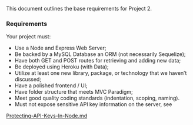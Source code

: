 This document outlines the base requirements for Project 2.

### Requirements

Your project must:
* Use a Node and Express Web Server;
* Be backed by a MySQL Database an ORM (not necessarily Sequelize);
* Have both GET and POST routes for retrieving and adding new data;
* Be deployed using Heroku (with Data);
* Utilize at least one new library, package, or technology that we haven’t discussed;
* Have a polished frontend / UI;
* Have folder structure that meets MVC Paradigm;
* Meet good quality coding standards (indentation, scoping, naming).
* Must not expose sensitive API key information on the server, see 

[Protecting-API-Keys-In-Node.md](../../../10-nodejs/03-Supplemental/Protecting-API-Keys-In-Node.md)
